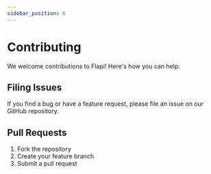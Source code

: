 ```yaml
---
sidebar_position: 6
---
```


# Contributing

We welcome contributions to Flapi! Here's how you can help:

## Filing Issues

If you find a bug or have a feature request, please file an issue on our GitHub repository.

## Pull Requests

1. Fork the repository
2. Create your feature branch
3. Submit a pull request 